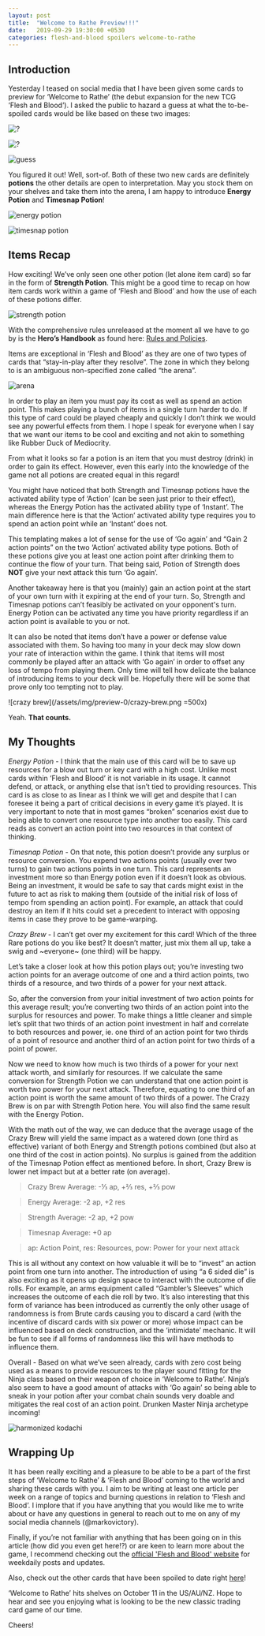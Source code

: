 ```yaml
---
layout: post
title:  "Welcome to Rathe Preview!!!"
date:   2019-09-29 19:30:00 +0530
categories: flesh-and-blood spoilers welcome-to-rathe
---
```


Introduction
---
Yesterday I teased on social media that I have been given some cards to preview for ‘Welcome to Rathe’ (the debut expansion for the new TCG ‘Flesh and Blood’). I asked the public to hazard a guess at what the to-be-spoiled cards would be like based on these two images:

![?](/assets/img/preview-0/red-potion.png)

![?](/assets/img/preview-0/blue-potion.png)

![guess](/assets/img/preview-0/guess.PNG)

You figured it out! Well, sort-of. Both of these two new cards are definitely **potions** the other details are open to interpretation. May you stock them on your shelves and take them into the arena, I am happy to introduce **Energy Potion** and **Timesnap Potion**!

![energy potion](/assets/img/preview-0/energy-potion.png)

![timesnap potion](/assets/img/preview-0/timesnap-potion.png)

Items Recap
---
How exciting! We’ve only seen one other potion (let alone item card) so far in the form of **Strength Potion**. This might be a good time to recap on how item cards work within a game of ‘Flesh and Blood’ and how the use of each of these potions differ.

![strength potion](/assets/img/preview-0/strength-potion.png)

With the comprehensive rules unreleased at the moment all we have to go by is the **Hero’s Handbook** as found here: [Rules and Policies][rules]. 

Items are exceptional in ‘Flesh and Blood’ as they are one of two types of cards that “stay-in-play after they resolve”. The zone in which they belong to is an ambiguous non-specified zone called “the arena”.

![arena](/assets/img/preview-0/gameboard.png)

In order to play an item you must pay its cost as well as spend an action point. This makes playing a bunch of items in a single turn harder to do. If this type of card could be played cheaply and quickly I don’t think we would see any powerful effects from them. I hope I speak for everyone when I say that we want our items to be cool and exciting and not akin to something like Rubber Duck of Mediocrity.

From what it looks so far a potion is an item that you must destroy (drink) in order to gain its effect. However, even this early into the knowledge of the game not all potions are created equal in this regard!

You might have noticed that both Strength and Timesnap potions have the activated ability type of ‘Action’ (can be seen just prior to their effect), whereas the Energy Potion has the activated ability type of ‘Instant’. The main difference here is that the ‘Action’ activated ability type requires you to spend an action point while an ‘Instant’ does not.

This templating makes a lot of sense for the use of ‘Go again’ and “Gain 2 action points” on the two ‘Action’ activated ability type potions. Both of these potions give you at least one action point after drinking them to continue the flow of your turn. That being said, Potion of Strength does **NOT** give your next attack this turn ‘Go again’. 

Another takeaway here is that you (mainly) gain an action point at the start of your own turn with it expiring at the end of your turn. So, Strength and Timesnap potions can’t feasibly be activated on your opponent's turn. Energy Potion can be activated any time you have priority regardless if an action point is available to you or not.

It can also be noted that items don’t have a power or defense value associated with them. So having too many in your deck may slow down your rate of interaction within the game. I think that items will most commonly be played after an attack with ‘Go again’ in order to offset any loss of tempo from playing them. Only time will tell how delicate the balance of introducing items to your deck will be. Hopefully there will be some that prove only too tempting not to play.

![crazy brew](/assets/img/preview-0/crazy-brew.png =500x)

Yeah. **That counts.**

My Thoughts
---
*Energy Potion* - I think that the main use of this card will be to save up resources for a blow out turn or key card with a high cost. Unlike most cards within ‘Flesh and Blood’ it is not variable in its usage. It cannot defend, or attack, or anything else that isn’t tied to providing resources. This card is as close to as linear as I think we will get and despite that I can foresee it being a part of critical decisions in every game it’s played. It is very important to note that in most games “broken” scenarios exist due to being able to convert one resource type into another too easily. This card reads as convert an action point into two resources in that context of thinking.
  
*Timesnap Potion* - On that note, this potion doesn’t provide any surplus or resource conversion. You expend two actions points (usually over two turns) to gain two actions points in one turn. This card represents an investment more so than Energy potion even if it doesn’t look as obvious. Being an investment, it would be safe to say that cards might exist in the future to act as risk to making them (outside of the initial risk of loss of tempo from spending an action point). For example, an attack that could destroy an item if it hits could set a precedent to interact with opposing items in case they prove to be game-warping.
  
*Crazy Brew* - I can’t get over my excitement for this card! Which of the three Rare potions do you like best? It doesn’t matter, just mix them all up, take a swig and ~everyone~ (one third) will be happy. 

Let’s take a closer look at how this potion plays out; you’re investing two action points for an average outcome of one and a third action points, two thirds of a resource, and two thirds of a power for your next attack. 

So, after the conversion from your initial investment of two action points for this average result; you’re converting two thirds of an action point into the surplus for resources and power. To make things a little cleaner and simple let’s split that two thirds of an action point investment in half and correlate to both resources and power, ie. one third of an action point for two thirds of a point of resource and another third of an action point for two thirds of a point of power.

Now we need to know how much is two thirds of a power for your next attack worth, and similarly for resources. If we calculate the same conversion for Strength Potion we can understand that one action point is worth two power for your next attack. Therefore, equating to one third of an action point is worth the same amount of two thirds of a power. The Crazy Brew is on par with Strength Potion here. You will also find the same result with the Energy Potion.

With the math out of the way, we can deduce that the average usage of the Crazy Brew will yield the same impact as a watered down (one third as effective) variant of both Energy and Strength potions combined (but also at one third of the cost in action points). No surplus is gained from the addition of the Timesnap Potion effect as mentioned before. In short, Crazy Brew is lower net impact but at a better rate (on average).

> Crazy Brew Average: -⅓ ap, +⅔ res, +⅔ pow

> Energy Average: -2 ap, +2 res

> Strength Average: -2 ap, +2 pow

> Timesnap Average: +0 ap

> ap: Action Point, res: Resources, pow: Power for your next attack

This is all without any context on how valuable it will be to “invest” an action point from one turn into another. The introduction of using “a 6 sided die” is also exciting as it opens up design space to interact with the outcome of die rolls. For example, an arms equipment called “Gambler’s Sleeves” which increases the outcome of each die roll by two. It’s also interesting that this form of variance has been introduced as currently the only other usage of randomness is from Brute cards causing you to discard a card (with the incentive of discard cards with six power or more) whose impact can be influenced based on deck construction, and the ‘intimidate’ mechanic. It will be fun to see if all forms of randomness like this will have methods to influence them.

Overall -  Based on what we’ve seen already, cards with zero cost being used as a means to provide resources to the player sound fitting for the Ninja class based on their weapon of choice in ‘Welcome to Rathe’. Ninja’s also seem to have a good amount of attacks with ‘Go again’ so being able to sneak in your potion after your combat chain sounds very doable and mitigates the real cost of an action point. Drunken Master Ninja archetype incoming!

![harmonized kodachi](/assets/img/preview-0/harmonized-kodachi.png)

Wrapping Up
---
It has been really exciting and a pleasure to be able to be a part of the first steps of ‘Welcome to Rathe’ & ‘Flesh and Blood’ coming to the world and sharing these cards with you. I aim to be writing at least one article per week on a range of topics and burning questions in relation to ‘Flesh and Blood’. I implore that if you have anything that you would like me to write about or have any questions in general to reach out to me on any of my social media channels (@markovictory).

Finally, if you’re not familiar with anything that has been going on in this article (how did you even get here!?) or are keen to learn more about the game, I recommend checking out the [official 'Flesh and Blood' website][fabtcg] for weekdaily posts and updates.

Also, check out the other cards that have been spoiled to date right [here][spoilers]!

‘Welcome to Rathe’ hits shelves on October 11 in the US/AU/NZ. Hope to hear and see you enjoying what is looking to be the new classic trading card game of our time.

Cheers!

[rules]: https://fabtcg.com/rules-and-policies/
[fabtcg]: https://fabtcg.com/
[spoilers]: https://fabtcg.com/articles/wtr-card-previews/
